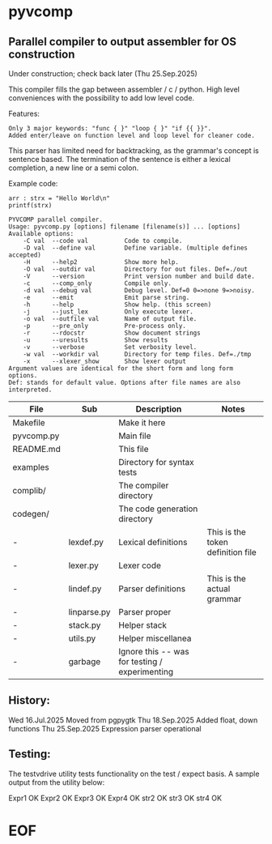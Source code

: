# pyvcomp

## Parallel compiler to output assembler for OS construction

Under construction; check back later (Thu 25.Sep.2025)

   This compiler fills the gap between assembler / c / python. High
level conveniences with the possibility to add low level code.

 Features:

    Only 3 major keywords: "func { }" "loop { }" "if {{ }}".
    Added enter/leave on function level and loop level for cleaner code.

  This parser has limited need for backtracking, as the grammar's concept
is sentence based. The termination of the sentence is either a lexical
completion, a new line or a semi colon.

Example code:

    arr : strx = "Hello World\n"
    printf(strx)

```
PYVCOMP parallel compiler.
Usage: pyvcomp.py [options] filename [filename(s)] ... [options]
Available options:
    -C val  --code val          Code to compile.
    -D val  --define val        Define variable. (multiple defines accepted)
    -H      --help2             Show more help.
    -O val  --outdir val        Directory for out files. Def=./out
    -V      --version           Print version number and build date.
    -c      --comp_only         Compile only.
    -d val  --debug val         Debug level. Def=0 0=>none 9=>noisy.
    -e      --emit              Emit parse string.
    -h      --help              Show help. (this screen)
    -j      --just_lex          Only execute lexer.
    -o val  --outfile val       Name of output file.
    -p      --pre_only          Pre-process only.
    -r      --rdocstr           Show document strings
    -u      --uresults          Show results
    -v      --verbose           Set verbosity level.
    -w val  --workdir val       Directory for temp files. Def=./tmp
    -x      --xlexer_show       Show lexer output
Argument values are identical for the short form and long form options.
Def: stands for default value. Options after file names are also interpreted.
```

| File | Sub | Description |  Notes |
|----- |---------|------------|------------|
|Makefile   |        |Make it here|
|pyvcomp.py |        |Main file |
|README.md  |        |This file|
|examples   |        |Directory for syntax tests|
|complib/   |        |The compiler directory|
|codegen/   |        |The code generation directory|
|  -        |lexdef.py     |Lexical definitions| This is the token definition file |
|  -        |lexer.py      |Lexer code|
|  -        |lindef.py     |Parser definitions| This is the actual grammar|
|  -        |linparse.py   |Parser proper|
|  -        |stack.py      |Helper stack|
|  -        |utils.py      |Helper miscellanea|
|  -        |garbage       |Ignore this -- was for testing / experimenting|

## History:

Wed 16.Jul.2025  Moved from pgpygtk
Thu 18.Sep.2025  Added float, down functions
Thu 25.Sep.2025  Expression parser operational

## Testing:

The testvdrive utility tests functionality on the test / expect basis. A
sample output from the utility below:

Expr1            	 OK
Expr2            	 OK
Expr3            	 OK
Expr4            	 OK
str2             	 OK
str3             	 OK
str4             	 OK

# EOF
